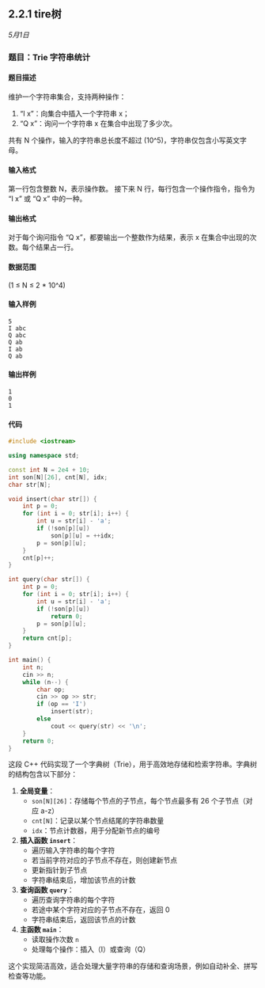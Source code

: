 ## 2.2.1 tire树

*5月1日*

### 题目：Trie 字符串统计

#### 题目描述

维护一个字符串集合，支持两种操作：

1. “I x”：向集合中插入一个字符串 x；
2. “Q x”：询问一个字符串 x 在集合中出现了多少次。

共有 N 个操作，输入的字符串总长度不超过 \(10^5\)，字符串仅包含小写英文字母。

#### 输入格式

第一行包含整数 N，表示操作数。 接下来 N 行，每行包含一个操作指令，指令为 “I x” 或 “Q x” 中的一种。

#### 输出格式

对于每个询问指令 “Q x”，都要输出一个整数作为结果，表示 x 在集合中出现的次数。每个结果占一行。

#### 数据范围

\(1 ≤ N ≤ 2 * 10^4\)

#### 输入样例

```plaintext
5
I abc
Q abc
Q ab
I ab
Q ab
```

#### 输出样例

```plaintext
1
0
1
```

#### 代码

```c++
#include <iostream>

using namespace std;

const int N = 2e4 + 10;
int son[N][26], cnt[N], idx;
char str[N];

void insert(char str[]) {
	int p = 0;
	for (int i = 0; str[i]; i++) {
		int u = str[i] - 'a';
		if (!son[p][u])
			son[p][u] = ++idx;
		p = son[p][u];
	}
	cnt[p]++;
}

int query(char str[]) {
	int p = 0;
	for (int i = 0; str[i]; i++) {
		int u = str[i] - 'a';
		if (!son[p][u])
			return 0;
		p = son[p][u];
	}
	return cnt[p];
}

int main() {
	int n;
	cin >> n;
	while (n--) {
		char op;
		cin >> op >> str;
		if (op == 'I')
			insert(str);
		else
			cout << query(str) << '\n';
	}
	return 0;
}
```

这段 C++ 代码实现了一个字典树（Trie），用于高效地存储和检索字符串。字典树的结构包含以下部分：

1. **全局变量**：
   - `son[N][26]`：存储每个节点的子节点，每个节点最多有 26 个子节点（对应 a-z）
   - `cnt[N]`：记录以某个节点结尾的字符串数量
   - `idx`：节点计数器，用于分配新节点的编号
2. **插入函数 `insert`**：
   - 遍历输入字符串的每个字符
   - 若当前字符对应的子节点不存在，则创建新节点
   - 更新指针到子节点
   - 字符串结束后，增加该节点的计数
3. **查询函数 `query`**：
   - 遍历查询字符串的每个字符
   - 若途中某个字符对应的子节点不存在，返回 0
   - 字符串结束后，返回该节点的计数
4. **主函数 `main`**：
   - 读取操作次数 `n`
   - 处理每个操作：插入（I）或查询（Q）

这个实现简洁高效，适合处理大量字符串的存储和查询场景，例如自动补全、拼写检查等功能。